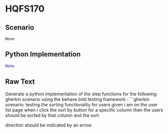 # HQFS170
## Scenario
```gherkin
None
```


## Python Implementation
```python
None
```


## Raw Text
Generate a python implementation of the step functions for the following gherkin scenario using the behave bdd testing framework : ```gherkin scenario: testing the sorting functionality for users given i am on the user list page when i click the sort by button for a specific column then the users should be sorted by that column and the sort



direction should be indicated by an arrow

